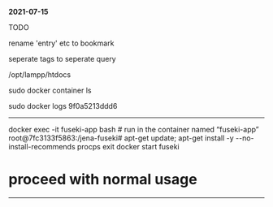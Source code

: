 **2021-07-15**

TODO

rename 'entry' etc to bookmark

seperate tags to seperate query

/opt/lampp/htdocs


sudo docker container ls

sudo docker logs 9f0a5213ddd6



----
docker exec -it fuseki-app bash # run in the container named “fuseki-app”
root@7fc3133f5863:/jena-fuseki#
  apt-get update;
  apt-get install -y --no-install-recommends procps
  exit
docker start fuseki
# proceed with normal usage
----
